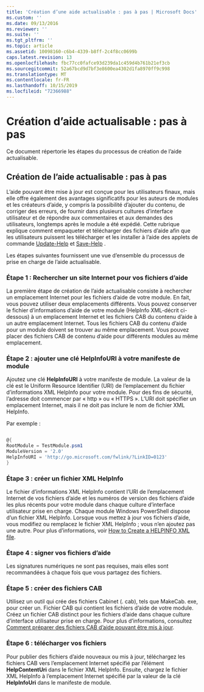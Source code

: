 ```yaml
---
title: 'Création d’une aide actualisable : pas à pas | Microsoft Docs'
ms.custom: ''
ms.date: 09/13/2016
ms.reviewer: ''
ms.suite: ''
ms.tgt_pltfrm: ''
ms.topic: article
ms.assetid: 10098160-c6b4-4339-b8ff-2c4f8cc0699b
caps.latest.revision: 13
ms.openlocfilehash: fbc77cc0fafce93d239da1c459d4b761b21ef3cb
ms.sourcegitcommit: 52a67bcd9d7bf3e8600ea4302d1fa8970ff9c998
ms.translationtype: MT
ms.contentlocale: fr-FR
ms.lasthandoff: 10/15/2019
ms.locfileid: "72366988"
---
```

# <a name="updatable-help-authoring-step-by-step"></a>Création d’aide actualisable : pas à pas

Ce document répertorie les étapes du processus de création de l’aide actualisable.

## <a name="authoring-updatable-help-step-by-step"></a>Création de l’aide actualisable : pas à pas

L’aide pouvant être mise à jour est conçue pour les utilisateurs finaux, mais elle offre également des avantages significatifs pour les auteurs de modules et les créateurs d’aide, y compris la possibilité d’ajouter du contenu, de corriger des erreurs, de fournir dans plusieurs cultures d’interface utilisateur et de répondre aux commentaires et aux demandes des utilisateurs, longtemps après le module a été expédié. Cette rubrique explique comment empaqueter et télécharger des fichiers d’aide afin que les utilisateurs puissent les télécharger et les installer à l’aide des applets de commande [Update-Help](/powershell/module/Microsoft.PowerShell.Core/Update-Help) et [Save-Help](/powershell/module/Microsoft.PowerShell.Core/Save-Help) .

Les étapes suivantes fournissent une vue d’ensemble du processus de prise en charge de l’aide actualisable.

### <a name="step-1-find-an-internet-site-for-your-help-files"></a>Étape 1 : Rechercher un site Internet pour vos fichiers d’aide

La première étape de création de l’aide actualisable consiste à rechercher un emplacement Internet pour les fichiers d’aide de votre module. En fait, vous pouvez utiliser deux emplacements différents. Vous pouvez conserver le fichier d’informations d’aide de votre module (HelpInfo XML-décrit ci-dessous) à un emplacement Internet et les fichiers CAB du contenu d’aide à un autre emplacement Internet. Tous les fichiers CAB du contenu d’aide pour un module doivent se trouver au même emplacement. Vous pouvez placer des fichiers CAB de contenu d’aide pour différents modules au même emplacement.

### <a name="step-2-add-a-helpinfouri-key-to-your-module-manifest"></a>Étape 2 : ajouter une clé HelpInfoURI à votre manifeste de module

Ajoutez une clé **HelpInfoURI** à votre manifeste de module. La valeur de la clé est le Uniform Resource Identifier (URI) de l’emplacement du fichier d’informations XML HelpInfo pour votre module. Pour des fins de sécurité, l’adresse doit commencer par « http » ou « HTTPS ». L’URI doit spécifier un emplacement Internet, mais il ne doit pas inclure le nom de fichier XML HelpInfo.

Par exemple :

```powershell

@{
RootModule = TestModule.psm1
ModuleVersion = '2.0'
HelpInfoURI = 'http://go.microsoft.com/fwlink/?LinkID=0123'
}
```

### <a name="step-3-create-a-helpinfo-xml-file"></a>Étape 3 : créer un fichier XML HelpInfo

Le fichier d’informations XML HelpInfo contient l’URI de l’emplacement Internet de vos fichiers d’aide et les numéros de version des fichiers d’aide les plus récents pour votre module dans chaque culture d’interface utilisateur prise en charge. Chaque module Windows PowerShell dispose d’un fichier XML HelpInfo. Lorsque vous mettez à jour vos fichiers d’aide, vous modifiez ou remplacez le fichier XML HelpInfo ; vous n’en ajoutez pas une autre. Pour plus d’informations, voir [How to Create a HELPINFO XML file](./how-to-create-a-helpinfo-xml-file.md).

### <a name="step-4-sign-your-help-files"></a>Étape 4 : signer vos fichiers d’aide

Les signatures numériques ne sont pas requises, mais elles sont recommandées à chaque fois que vous partagez des fichiers.

### <a name="step-5-create-cab-files"></a>Étape 5 : créer des fichiers CAB

Utilisez un outil qui crée des fichiers Cabinet (. cab), tels que MakeCab. exe, pour créer un. Fichier CAB qui contient les fichiers d’aide de votre module. Créez un fichier CAB distinct pour les fichiers d’aide dans chaque culture d’interface utilisateur prise en charge. Pour plus d’informations, consultez [Comment préparer des fichiers CAB d’aide pouvant être mis à jour](./how-to-prepare-updatable-help-cab-files.md).

### <a name="step-6-upload-your-files"></a>Étape 6 : télécharger vos fichiers

Pour publier des fichiers d’aide nouveaux ou mis à jour, téléchargez les fichiers CAB vers l’emplacement Internet spécifié par l’élément **HelpContentUri** dans le fichier XML HelpInfo. Ensuite, chargez le fichier XML HelpInfo à l’emplacement Internet spécifié par la valeur de la clé **HelpInfoUri** dans le manifeste de module.
